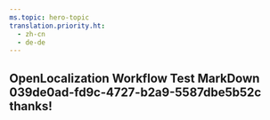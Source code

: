 ```yaml
---
ms.topic: hero-topic
translation.priority.ht: 
  - zh-cn
  - de-de
---
```

## OpenLocalization Workflow Test MarkDown 039de0ad-fd9c-4727-b2a9-5587dbe5b52c thanks!
